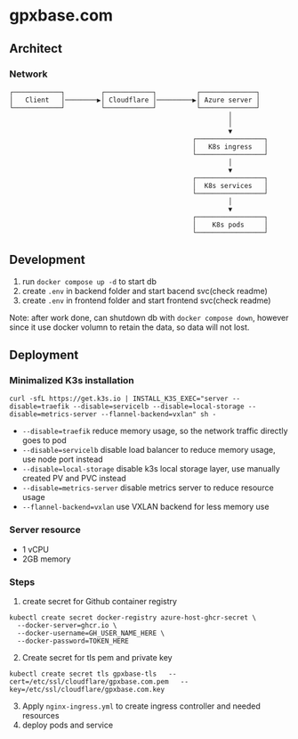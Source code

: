 # gpxbase.com

## Architect

### Network

```
┌────────────┐         ┌────────────┐          ┌──────────────┐  
│   Client   │────────▶│ Cloudflare │─────────▶│ Azure server │  
└────────────┘         └────────────┘          └──────────────┘  
                                                       │         
                                                       │         
                                                       ▼         
                                              ┌─────────────────┐
                                              │   K8s ingress   │
                                              └─────────────────┘
                                                       │         
                                                       ▼         
                                              ┌─────────────────┐
                                              │  K8s services   │
                                              └─────────────────┘
                                                       │         
                                                       ▼         
                                              ┌─────────────────┐
                                              │    K8s pods     │
                                              └─────────────────┘
```

## Development

1. run `docker compose up -d` to start db
2. create `.env` in backend folder and start bacend svc(check readme)
3. create `.env` in frontend folder and start frontend svc(check readme)

Note: after work done, can shutdown db with `docker compose down`, however since it use docker volumn to retain the data, so data will not lost.

## Deployment

### Minimalized K3s installation

```shell
curl -sfL https://get.k3s.io | INSTALL_K3S_EXEC="server --disable=traefik --disable=servicelb --disable=local-storage --disable=metrics-server --flannel-backend=vxlan" sh -
```

* `--disable=traefik` reduce memory usage, so the network traffic directly goes to pod
* `--disable=servicelb` disable load balancer to reduce memory usage, use node port instead
* `--disable=local-storage` disable k3s local storage layer, use manually created PV and PVC instead
* `--disable=metrics-server` disable metrics server to reduce resource usage
* `--flannel-backend=vxlan` use VXLAN backend for less memory use

### Server resource

* 1 vCPU
* 2GB memory

### Steps

1. create secret for Github container registry

```shell
kubectl create secret docker-registry azure-host-ghcr-secret \
  --docker-server=ghcr.io \
  --docker-username=GH_USER_NAME_HERE \
  --docker-password=TOKEN_HERE
```

2. Create secret for tls pem and private key

```shell
kubectl create secret tls gpxbase-tls   --cert=/etc/ssl/cloudflare/gpxbase.com.pem   --key=/etc/ssl/cloudflare/gpxbase.com.key
```

3. Apply `nginx-ingress.yml` to create ingress controller and needed resources
4. deploy pods and service

